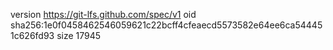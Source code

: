 version https://git-lfs.github.com/spec/v1
oid sha256:1e0f0458462546059621c22bcff4cfeaecd5573582e64ee6ca544451c626fd93
size 17945
